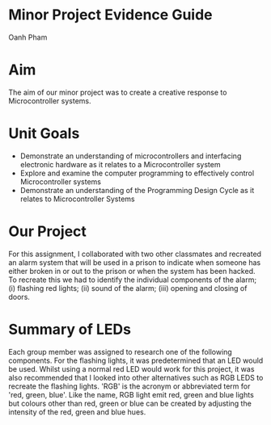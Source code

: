 # Minor Project Evidence Guide
Oanh Pham

# Aim
The aim of our minor project was to create a creative response to Microcontroller systems. 

# Unit Goals
- Demonstrate an understanding of microcontrollers and interfacing electronic hardware as it relates to a Microcontroller system 
- Explore and examine the computer programming to effectively control Microcontroller systems
- Demonstrate an understanding of the Programming Design Cycle as it relates to Microcontroller Systems

# Our Project
For this assignment, I collaborated with two other classmates and recreated an alarm system that will be used in a prison to indicate when someone has either broken in or out to the prison or when the system has been hacked. To recreate this we had to identify the individual components of the alarm; (i) flashing red lights; (ii) sound of the alarm; (iii) opening and closing of doors. 

# Summary of LEDs
Each group member was assigned to research one of the following components. For the flashing lights, it was predetermined that an LED would be used. Whilst using a normal red LED would work for this project, it was also recommended that I looked into other alternatives such as RGB LEDS to recreate the flashing lights. 'RGB' is the acronym or abbreviated term for 'red, green, blue'. Like the name, RGB light emit red, green and blue lights but colours other than red, green or blue can be created by adjusting the intensity of the red, green and blue hues.
